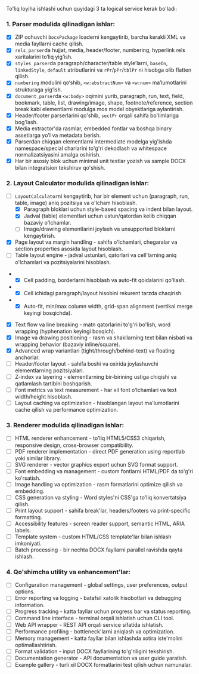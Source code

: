 To'liq loyiha ishlashi uchun quyidagi 3 ta logical service kerak bo'ladi:

### 1. Parser modulida qilinadigan ishlar:

- [x] ZIP ochuvchi `DocxPackage` loaderni kengaytirib, barcha kerakli XML va media fayllarni cache qilish.
- [x] `rels_parser`da hujjat, media, header/footer, numbering, hyperlink rels xaritalarini to‘liq yig‘ish.
- [x] `styles_parser`da paragraph/character/table style’larni, `baseOn`, `linkedStyle`, `default` atributlarini va `rPr`/`pPr`/`tblPr` ni hisobga olib flatten qilish.
- [x] `numbering` modulini qo‘shib, `<w:abstractNum>` va `<w:num>` ma’lumotlarini strukturaga yig‘ish.
- [x] `document_parser`da `<w:body>` oqimini yurib, paragraph, run, text, field, bookmark, table, list, drawing/image, shape, footnote/reference, section break kabi elementlarni modulga mos model obyektlariga aylantirish.
- [x] Header/footer parserlarini qo'shib, `sectPr` orqali sahifa bo'limlariga bog'lash.
- [x] Media extractor'da rasmlar, embedded fontlar va boshqa binary assetlarga yo'l va metadata berish.
- [x] Parserdan chiqqan elementlarni intermediate modelga yig'ishda namespace/special charlarini to'g'ri dekodlash va whitespace normalizatsiyasini amalga oshirish.
- [x] Har bir asosiy blok uchun minimal unit testlar yozish va sample DOCX bilan integratsion tekshiruv qo'shish.

### 2. Layout Calculator modulida qilinadigan ishlar:

- [ ] `LayoutCalculator`ni kengaytirib, har bir element uchun (paragraph, run, table, image) aniq pozitsiya va o'lcham hisoblash.
	- [x] Paragraph bloklari uchun style-based spacing va indent bilan layout.
	- [x] Jadval (table) elementlari uchun ustun/qatordan kelib chiqqan bazaviy o'lchamlar.
	- [ ] Image/drawing elementlarini joylash va unsupported bloklarni kengaytirish.
- [x] Page layout va margin handling - sahifa o'lchamlari, chegaralar va section properties asosida layout hisoblash.
- [ ] Table layout engine - jadval ustunlari, qatorlari va cell'larning aniq o'lchamlari va pozitsiyalarini hisoblash.
-  - [x] Cell padding, borderlarni hisoblash va auto-fit qoidalarini qo'llash.
-  - [x] Cell ichidagi paragraph/layout hisobini rekurent tarzda chaqirish.
-  - [x] Auto-fit, min/max column width, grid-span alignment (vertikal merge keyingi bosqichda).
- [x] Text flow va line breaking - matn qatorlarini to'g'ri bo'lish, word wrapping (hyphenation keyingi bosqich).
- [x] Image va drawing positioning - rasm va shakllarning text bilan nisbati va wrapping behavior (bazaviy inline/square).
- [x] Advanced wrap variantlari (tight/through/behind-text) va floating anchorlar.
- [ ] Header/footer layout - sahifa boshi va oxirida joylashuvchi elementlarning pozitsiyalari.
- [ ] Z-index va layering - elementlarning bir-birining ustiga chiqishi va qatlamlash tartibini boshqarish.
- [ ] Font metrics va text measurement - har xil font o'lchamlari va text width/height hisoblash.
- [ ] Layout caching va optimization - hisoblangan layout ma'lumotlarini cache qilish va performance optimization.

### 3. Renderer modulida qilinadigan ishlar:

- [ ] HTML renderer enhancement - to'liq HTML5/CSS3 chiqarish, responsive design, cross-browser compatibility.
- [ ] PDF renderer implementation - direct PDF generation using reportlab yoki similar library.
- [ ] SVG renderer - vector graphics export uchun SVG format support.
- [ ] Font embedding va management - custom fontlarni HTML/PDF da to'g'ri ko'rsatish.
- [ ] Image handling va optimization - rasm formatlarini optimize qilish va embedding.
- [ ] CSS generation va styling - Word styles'ni CSS'ga to'liq konvertatsiya qilish.
- [ ] Print layout support - sahifa break'lar, headers/footers va print-specific formatting.
- [ ] Accessibility features - screen reader support, semantic HTML, ARIA labels.
- [ ] Template system - custom HTML/CSS template'lar bilan ishlash imkoniyati.
- [ ] Batch processing - bir nechta DOCX fayllarni parallel ravishda qayta ishlash.

### 4. Qo'shimcha utility va enhancement'lar:

- [ ] Configuration management - global settings, user preferences, output options.
- [ ] Error reporting va logging - batafsil xatolik hisobotlari va debugging information.
- [ ] Progress tracking - katta fayllar uchun progress bar va status reporting.
- [ ] Command line interface - terminal orqali ishlatish uchun CLI tool.
- [ ] Web API wrapper - REST API orqali service sifatida ishlatish.
- [ ] Performance profiling - bottleneck'larni aniqlash va optimization.
- [ ] Memory management - katta fayllar bilan ishlashda xotira iste'molini optimallashtirish.
- [ ] Format validation - input DOCX fayllarining to'g'riligini tekshirish.
- [ ] Documentation generator - API documentation va user guide yaratish.
- [ ] Example gallery - turli xil DOCX formatlarini test qilish uchun namunalar.
